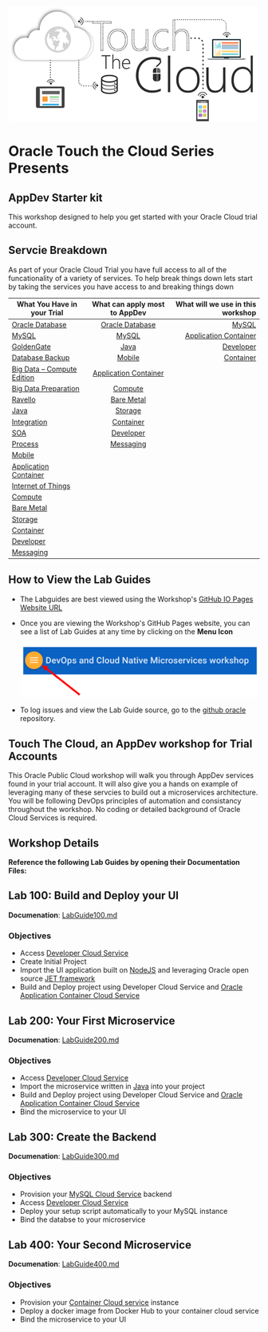 ![](images/home/cloud-touch.png)
# Oracle Touch the Cloud Series Presents
## AppDev Starter kit 
This workshop designed to help you get started with your Oracle Cloud trial account.
    
## Servcie Breakdown
As part of your Oracle Cloud Trial you have full access to all of the funcationality of a variety of services. To help break things down lets start by taking the services you have access to and breaking things down

| What You Have in your Trial | What can apply most to AppDev | What will we use in this workshop  |
| --------------------------- |:-----------------------------:| ----------------------------------:|
| [Oracle Database](https://cloud.oracle.com/database)                            | [Oracle Database](https://cloud.oracle.com/database)                          | [MySQL](https://cloud.oracle.com/mysql)                                       |
| [MySQL](https://cloud.oracle.com/mysql)                                         | [MySQL](https://cloud.oracle.com/mysql)                                       | [Application Container](https://cloud.oracle.com/application-container-cloud) |
| [GoldenGate](https://cloud.oracle.com/goldengate)                               | [Java](https://cloud.oracle.com/java)                                         | [Developer](https://cloud.oracle.com/developer-service)                       |
| [Database Backup](https://cloud.oracle.com/database-backup)                     | [Mobile](https://cloud.oracle.com/mobile)                                     | [Container](https://cloud.oracle.com/container)                               |
| [Big Data – Compute Edition](https://cloud.oracle.com/big-data-compute-edition) | [Application Container](https://cloud.oracle.com/application-container-cloud) |                                    |
| [Big Data Preparation](https://cloud.oracle.com/big-data-preparation)           | [Compute](https://cloud.oracle.com/compute)                                   |                                    |
| [Ravello](https://cloud.oracle.com/ravello)                                     | [Bare Metal](https://cloud.oracle.com/bare-metal)                             |                                    |
| [Java](https://cloud.oracle.com/java)                                           | [Storage](https://cloud.oracle.com/storage)                                   |                                    |
| [Integration](https://cloud.oracle.com/integration)                             | [Container](https://cloud.oracle.com/container)                               |                                    |
| [SOA](https://cloud.oracle.com/soa)                                             | [Developer](https://cloud.oracle.com/developer-service)                       |                                    |
| [Process](https://cloud.oracle.com/process)                                     | [Messaging](https://cloud.oracle.com/messaging)                               |                                    |
| [Mobile](https://cloud.oracle.com/mobile)                                       |                               |                                    |
| [Application Container](https://cloud.oracle.com/application-container-cloud)   |                               |                                    |
| [Internet of Things](https://cloud.oracle.com/iot)                              |                               |                                    |
| [Compute](https://cloud.oracle.com/compute)                                     |                               |                                    |
| [Bare Metal](https://cloud.oracle.com/bare-metal)                               |                               |                                    |
| [Storage](https://cloud.oracle.com/storage)                                     |                               |                                    |
| [Container](https://cloud.oracle.com/container)                                 |                               |                                    |
| [Developer](https://cloud.oracle.com/developer-service)                         |                               |                                    |
| [Messaging](https://cloud.oracle.com/messaging)                                 |                               |                                    |
 
      
## How to View the Lab Guides

- The Labguides are best viewed using the Workshop's [GitHub IO Pages Website URL](https://c-rocket.github.io/TouchTheCloudDevOpsLab/) 

- Once you are viewing the Workshop's GitHub Pages website, you can see a list of Lab Guides at any time by clicking on the **Menu Icon**

    ![](images/WorkshopMenu.png)  

- To log issues and view the Lab Guide source, go to the [github oracle](https://github.com/c-rocket/TouchTheCloudDevOpsLab) repository. 

## Touch The Cloud, an AppDev workshop for Trial Accounts

This Oracle Public Cloud workshop will walk you through AppDev services found in your trial account. It will also give you a hands on example of leveraging many of these servcies to build out a microservices architecture. You will be following DevOps principles of automation and consistancy throughout the workshop. No coding or detailed background of Oracle Cloud Services is required.

## Workshop Details

**Reference the following Lab Guides by opening their Documentation Files:**

## Lab 100: Build and Deploy your UI

**Documenation**: [LabGuide100.md](LabGuide100.md)

### Objectives

- Access [Developer Cloud Service](https://cloud.oracle.com/en_US/developer-service)
- Create Initial Project
- Import the UI application built on [NodeJS](https://nodejs.org/en/) and leveraging Oracle open source [JET framework](http://www.oracle.com/webfolder/technetwork/jet/index.html)
- Build and Deploy project using Developer Cloud Service and [Oracle Application Container Cloud Service](https://cloud.oracle.com/en_US/application-container-cloud)

## Lab 200: Your First Microservice

**Documenation**: [LabGuide200.md](LabGuide200.md)

### Objectives

- Access [Developer Cloud Service](https://cloud.oracle.com/en_US/developer-service)
- Import the microservice written in [Java](https://www.java.com/en/) into your project
- Build and Deploy project using Developer Cloud Service and [Oracle Application Container Cloud Service](https://cloud.oracle.com/en_US/application-container-cloud)
- Bind the microservice to your UI

## Lab 300: Create the Backend

**Documenation**: [LabGuide300.md](LabGuide300.md)

### Objectives

- Provision your [MySQL Cloud Service](https://cloud.oracle.com/en_US/mysql) backend
- Access [Developer Cloud Service](https://cloud.oracle.com/en_US/developer-service)
- Deploy your setup script automatically to your MySQL instance
- Bind the databse to your microservice

## Lab 400:  Your Second Microservice

**Documenation**: [LabGuide400.md](LabGuide400.md)

### Objectives

- Provision your [Container Cloud service](https://cloud.oracle.com/en_US/container) instance
- Deploy a docker image from Docker Hub to your container cloud service
- Bind the microservice to your UI
